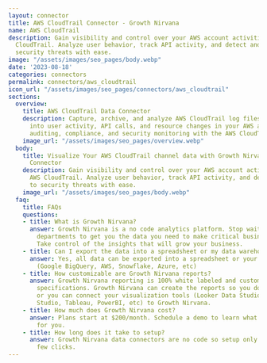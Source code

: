 ```yaml
---
layout: connector
title: AWS CloudTrail Connector - Growth Nirvana
name: AWS CloudTrail
description: Gain visibility and control over your AWS account activities with AWS
  CloudTrail. Analyze user behavior, track API activity, and detect and respond to
  security threats with ease.
image: "/assets/images/seo_pages/body.webp"
date: '2023-08-18'
categories: connectors
permalink: connectors/aws_cloudtrail
icon_url: "/assets/images/seo_pages/connectors/aws_cloudtrail"
sections:
  overview:
    title: AWS CloudTrail Data Connector
    description: Capture, archive, and analyze AWS CloudTrail log files to gain insights
      into user activity, API calls, and resource changes in your AWS account. Enable
      auditing, compliance, and security monitoring with the AWS CloudTrail connector.
    image_url: "/assets/images/seo_pages/overview.webp"
  body:
    title: Visualize Your AWS CloudTrail channel data with Growth Nirvana's AWS CloudTrail
      Connector
    description: Gain visibility and control over your AWS account activities with
      AWS CloudTrail. Analyze user behavior, track API activity, and detect and respond
      to security threats with ease.
    image_url: "/assets/images/seo_pages/body.webp"
  faq:
    title: FAQs
    questions:
    - title: What is Growth Nirvana?
      answer: Growth Nirvana is a no code analytics platform. Stop waiting for other
        departments to get you the data you need to make critical business decisions.
        Take control of the insights that will grow your business.
    - title: Can I export the data into a spreadsheet or my data warehouse?
      answer: Yes, all data can be exported into a spreadsheet or your data warehouse
        (Google BigQuery, AWS, Snowflake, Azure, etc)
    - title: How customizable are Growth Nirvana reports?
      answer: Growth Nirvana reporting is 100% white labeled and customized to your
        specifications. Growth Nirvana can create the reports so you don’t have to
        or you can connect your visualization tools (Looker Data Studio/Google Data
        Studio, Tableau, PowerBI, etc) to Growth Nirvana.
    - title: How much does Growth Nirvana cost?
      answer: Plans start at $200/month. Schedule a demo to learn what plan is best
        for you.
    - title: How long does it take to setup?
      answer: Growth Nirvana data connectors are no code so setup only requires a
        few clicks.
---
```

